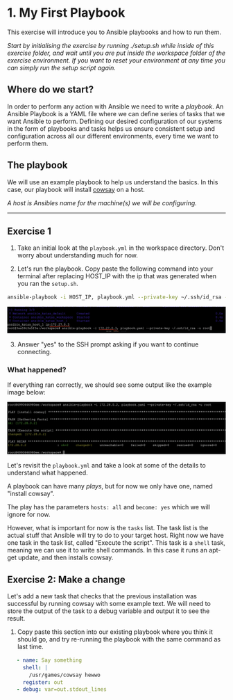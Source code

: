 # 1. My First Playbook

This exercise will introduce you to Ansible playbooks and how to run them.

*Start by initialising the exercise by running ./setup.sh while inside of this exercise folder, and wait until you are put inside the workspace folder of the exercise environment. If you want to reset your environment at any time you can simply run the setup script again.*

## Where do we start?

In order to perform any action with Ansible we need to write a *playbook*. An Ansible Playbook is a YAML file where we can define series of tasks that we want Ansible to perform. Defining our desired configuration of our systems in the form of playbooks and tasks helps us ensure consistent setup and configuration across all our different environments, every time we want to perform them.

## The playbook

We will use an example playbook to help us understand the basics. In this case, our playbook will install [cowsay](https://pypi.org/project/cowsay/)
on a host.

*A host is Ansibles name for the machine(s) we will be configuring.*

---

## Exercise 1

1. Take an initial look at the `playbook.yml` in the workspace directory. Don't worry about understanding much for now.

2. Let's run the playbook. Copy paste the following command into your terminal after replacing HOST_IP with the ip that was generated when you ran the `setup.sh`.

``` bash
ansible-playbook -i HOST_IP, playbook.yml --private-key ~/.ssh/id_rsa -u root
```

![playbook run helper image](/.utils/assets/my-first-playbook_img_1.png)

3. Answer "yes" to the SSH prompt asking if you want to continue connecting.

### What happened?

If everything ran correctly, we should see some output like the example image below:

![playbook run output image](/.utils/assets/my-first-playbook_img_2.png)

Let's revisit the `playbook.yml` and take a look at some of the details to understand what happened.

A playbook can have many *plays*, but for now we only have one, named "install cowsay".

The play has the parameters `hosts: all` and  `become: yes` which we will ignore for now.

However, what is important for now is the `tasks` list. The task list is the actual stuff that Ansible will try to do to your target host. Right now we have one task in the task list, called "Execute the script". This task is a `shell` task, meaning we can use it to write shell commands. In this case it runs an apt-get update, and then installs cowsay.

## Exercise 2: Make a change

Let's add a new task that checks that the previous installation was successful by running cowsay with some example text. We will need to store the output of the task to a debug variable and output it to see the result.

1. Copy paste this section into our existing playbook where you think it should go, and try re-running the playbook with the same command as last time.

 ```yaml
    - name: Say something
      shell: |
        /usr/games/cowsay hewwo
      register: out
    - debug: var=out.stdout_lines
```
